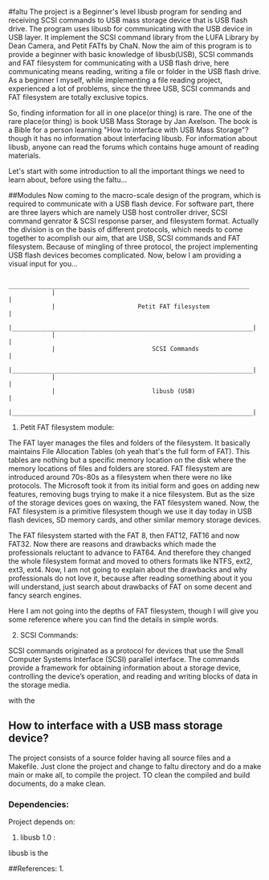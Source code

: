 #faltu
The project is a Beginner's level libusb program for sending and receiving SCSI commands to USB mass storage device that is USB flash drive. The program uses libusb for communicating with the USB device in USB layer. It implement the SCSI command library from the LUFA Library by Dean Camera, and Petit FATfs by ChaN. Now the aim of this program is to provide a beginner with basic knowledge of libusb(USB), SCSI commands and FAT filesystem for communicating with a USB flash drive, here communicating means reading, writing a file or folder in the USB flash drive. As a beginner I myself, while implementing a file reading project, experienced a lot of problems, since the three USB, SCSI commands and FAT filesystem are totally exclusive topics. 

So, finding information for all in one place(or thing) is rare. The one of the rare place(or thing) is book USB Mass Storage by Jan Axelson. The book is a Bible for a person learning "How to interface with USB Mass Storage"? though it has no information about interfacing libusb. For information about libusb, anyone can read the forums which contains huge amount of reading materials.

Let's start with some introduction to all the important things we need to learn about, before using the faltu...

##Modules
Now coming to the macro-scale design of the program, which is required to communicate with a USB flash device. For software part, there are three layers which are namely USB host controller driver, SCSI command genrator & SCSI response parser, and filesystem format. Actually the division is on the basis of different protocols, which needs to come together to acomplish our aim, that are USB, SCSI commands and FAT filesystem. Because of mingling of three protocol, the project implementing USB flash devices becomes complicated. Now, below I am providing a visual input for you...

				 ___________________________________________________________________
				|																	|
				|						Petit FAT filesystem						|
				|___________________________________________________________________|
				|																	|
				|							SCSI Commands							|
				|___________________________________________________________________|
				|																	|
				|							libusb (USB)							|
				|___________________________________________________________________|

1. Petit FAT filesystem module: 

The FAT layer manages the files and folders of the filesystem. It basically maintains File Allocation Tables (oh yeah that's the full form of FAT). This tables are nothing but a specific memory location on the disk where the memory locations of files and folders are stored. FAT filesystem are introduced around 70s-80s as a filesystem when there were no like protocols. The Microsoft took it from its initial form and goes on adding new features, removing bugs trying to make it a nice filesystem. But as the size of the storage devices goes on waxing, the FAT filesystem waned. Now, the FAT filesystem is a primitive filesystem though we use it day today in USB flash devices, SD memory cards, and other similar memory storage devices. 

The FAT filesystem started with the FAT 8, then FAT12, FAT16 and now FAT32. Now there are reasons and drawbacks which made the professionals reluctant to advance to FAT64. And therefore they changed the whole filesystem format and moved to others formats like NTFS, ext2, ext3, ext4. Now, I am not going to explain about the drawbacks and why professionals do not love it, because after reading something about it you will understand, just search about drawbacks of FAT on some decent and fancy search engines.

Here I am not going into the depths of FAT filesystem, though I will give you some reference where you can find the details in simple words.


2. SCSI Commands:

SCSI commands originated as a protocol for devices that use the Small Computer Systems Interface (SCSI) parallel interface. The commands provide a framework for obtaining information about a storage device, controlling the device’s operation, and reading and writing blocks of data in the storage media. 



with the 

## How to interface with a USB mass storage device?
The project consists of a source folder having all source files and a Makefile. Just clone the project and change to faltu directory and do a make main or make all, to compile the project. TO clean the compiled and build documents, do a make clean.

### Dependencies:
Project depends on:

1. libusb 1.0 : 

libusb is the


##References:
1. 

